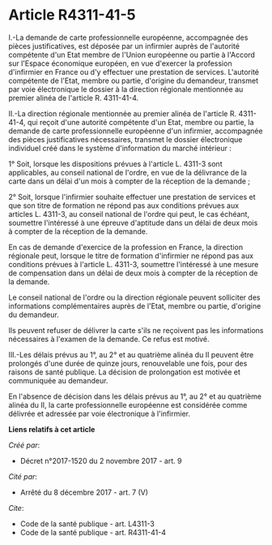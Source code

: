 # Article R4311-41-5

I.-La demande de carte professionnelle européenne, accompagnée des pièces justificatives, est déposée par un infirmier auprès
de l'autorité compétente d'un Etat membre de l'Union européenne ou partie à l'Accord sur l'Espace économique européen, en vue
d'exercer la profession d'infirmier en France ou d'y effectuer une prestation de services. L'autorité compétente de l'Etat,
membre ou partie, d'origine du demandeur, transmet par voie électronique le dossier à la direction régionale mentionnée au
premier alinéa de l'article R. 4311-41-4. 

II.-La direction régionale mentionnée au premier alinéa de l'article R. 4311-41-4, qui reçoit d'une autorité compétente d'un
Etat, membre ou partie, la demande de carte professionnelle européenne d'un infirmier, accompagnée des pièces justificatives
nécessaires, transmet le dossier électronique individuel créé dans le système d'information du marché intérieur : 

1° Soit, lorsque les dispositions prévues à l'article L. 4311-3 sont applicables, au conseil national de l'ordre, en vue de
la délivrance de la carte dans un délai d'un mois à compter de la réception de la demande ; 

2° Soit, lorsque l'infirmier souhaite effectuer une prestation de services et que son titre de formation ne répond pas aux
conditions prévues aux articles L. 4311-3, au conseil national de l'ordre qui peut, le cas échéant, soumettre l'intéressé à
une épreuve d'aptitude dans un délai de deux mois à compter de la réception de la demande. 

En cas de demande d'exercice de la profession en France, la direction régionale peut, lorsque le titre de formation
d'infirmier ne répond pas aux conditions prévues à l'article L. 4311-3, soumettre l'intéressé à une mesure de compensation
dans un délai de deux mois à compter de la réception de la demande. 

Le conseil national de l'ordre ou la direction régionale peuvent solliciter des informations complémentaires auprès de
l'Etat, membre ou partie, d'origine du demandeur. 

Ils peuvent refuser de délivrer la carte s'ils ne reçoivent pas les informations nécessaires à l'examen de la demande. Ce
refus est motivé. 

III.-Les délais prévus au 1°, au 2° et au quatrième alinéa du II peuvent être prolongés d'une durée de quinze jours,
renouvelable une fois, pour des raisons de santé publique. La décision de prolongation est motivée et communiquée au
demandeur. 

En l'absence de décision dans les délais prévus au 1°, au 2° et au quatrième alinéa du II, la carte professionnelle
européenne est considérée comme délivrée et adressée par voie électronique à l'infirmier.

**Liens relatifs à cet article**

_Créé par_:

  - Décret n°2017-1520 du 2 novembre 2017 - art. 9

_Cité par_:

  - Arrêté du 8 décembre 2017 - art. 7 (V)

_Cite_:

  - Code de la santé publique - art. L4311-3
  - Code de la santé publique - art. R4311-41-4
